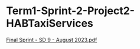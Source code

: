 # Term1-Sprint-2-Project2-HABTaxiServices
[Final Sprint - SD 9 - August 2023.pdf](https://github.com/ejd500/Term1-Sprint-2-Project2-HABTaxiServices/files/12305479/Final.Sprint.-.SD.9.-.August.2023.pdf)
